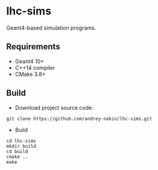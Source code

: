 # lhc-sims
Geant4-based simulation programs.

## Requirements

* Geant4 10+
* C++14 compiler
* CMake 3.8+

## Build

* Download project source code:

```
git clone https://github.com/andrey-nakin/lhc-sims.git
```

* Build

```
cd lhc-sims
mkdir build
cd build
cmake ..
make
```

